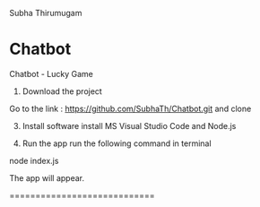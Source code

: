 Subha Thirumugam

# Chatbot
Chatbot - Lucky Game

1. Download the project

Go to the link : https://github.com/SubhaTh/Chatbot.git and clone

3. Install software
install MS Visual Studio Code and Node.js

4. Run the app
run the following command in terminal

node index.js

The app will appear.


============================
